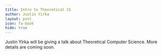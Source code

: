 ```yaml
---
title: Intro to Theoretical CS
author: Justin Yirka
layout: post
icon: fa-book
hide: true
---
```

Justin Yirka will be giving a talk about Theoretical Computer Science. More details are coming soon.